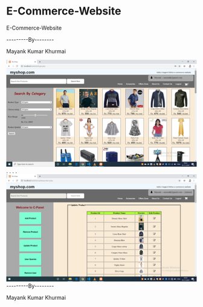 # E-Commerce-Website
E-Commerce-Website



---------By--------

Mayank Kumar Khurmai   


![Test Image 4](https://github.com/Mayank-Khurmai/E-Commerce-Website/blob/master/Screenshot%20(142).png)
.
.
.
.
![Test Image 4](https://github.com/Mayank-Khurmai/E-Commerce-Website/blob/master/Screenshot%20(152).png)
---------By--------

Mayank Kumar Khurmai   

